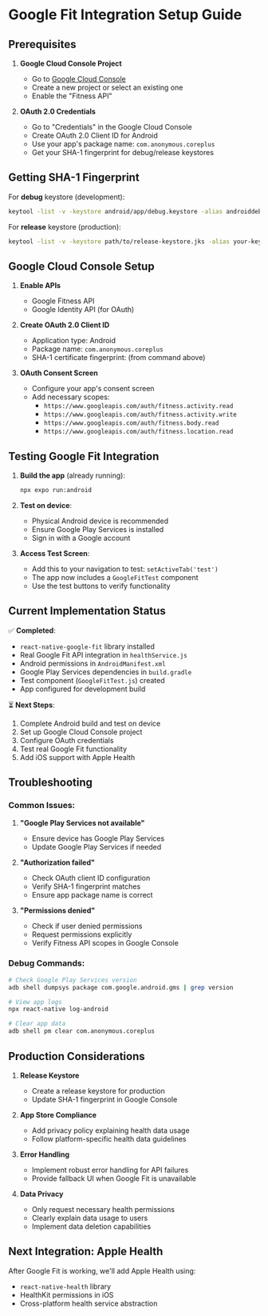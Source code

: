 # Google Fit Integration Setup Guide

## Prerequisites

1. **Google Cloud Console Project**
   - Go to [Google Cloud Console](https://console.cloud.google.com/)
   - Create a new project or select an existing one
   - Enable the "Fitness API"

2. **OAuth 2.0 Credentials**
   - Go to "Credentials" in the Google Cloud Console
   - Create OAuth 2.0 Client ID for Android
   - Use your app's package name: `com.anonymous.coreplus`
   - Get your SHA-1 fingerprint for debug/release keystores

## Getting SHA-1 Fingerprint

For **debug** keystore (development):
```bash
keytool -list -v -keystore android/app/debug.keystore -alias androiddebugkey -storepass android -keypass android
```

For **release** keystore (production):
```bash
keytool -list -v -keystore path/to/release-keystore.jks -alias your-key-alias
```

## Google Cloud Console Setup

1. **Enable APIs**
   - Google Fitness API
   - Google Identity API (for OAuth)

2. **Create OAuth 2.0 Client ID**
   - Application type: Android
   - Package name: `com.anonymous.coreplus`
   - SHA-1 certificate fingerprint: (from command above)

3. **OAuth Consent Screen**
   - Configure your app's consent screen
   - Add necessary scopes:
     - `https://www.googleapis.com/auth/fitness.activity.read`
     - `https://www.googleapis.com/auth/fitness.activity.write`
     - `https://www.googleapis.com/auth/fitness.body.read`
     - `https://www.googleapis.com/auth/fitness.location.read`

## Testing Google Fit Integration

1. **Build the app** (already running):
   ```bash
   npx expo run:android
   ```

2. **Test on device**:
   - Physical Android device is recommended
   - Ensure Google Play Services is installed
   - Sign in with a Google account

3. **Access Test Screen**:
   - Add this to your navigation to test: `setActiveTab('test')`
   - The app now includes a `GoogleFitTest` component
   - Use the test buttons to verify functionality

## Current Implementation Status

✅ **Completed**:
- `react-native-google-fit` library installed
- Real Google Fit API integration in `healthService.js`
- Android permissions in `AndroidManifest.xml`
- Google Play Services dependencies in `build.gradle`
- Test component (`GoogleFitTest.js`) created
- App configured for development build

⏳ **Next Steps**:
1. Complete Android build and test on device
2. Set up Google Cloud Console project
3. Configure OAuth credentials
4. Test real Google Fit functionality
5. Add iOS support with Apple Health

## Troubleshooting

### Common Issues:

1. **"Google Play Services not available"**
   - Ensure device has Google Play Services
   - Update Google Play Services if needed

2. **"Authorization failed"**
   - Check OAuth client ID configuration
   - Verify SHA-1 fingerprint matches
   - Ensure app package name is correct

3. **"Permissions denied"**
   - Check if user denied permissions
   - Request permissions explicitly
   - Verify Fitness API scopes in Google Console

### Debug Commands:

```bash
# Check Google Play Services version
adb shell dumpsys package com.google.android.gms | grep version

# View app logs
npx react-native log-android

# Clear app data
adb shell pm clear com.anonymous.coreplus
```

## Production Considerations

1. **Release Keystore**
   - Create a release keystore for production
   - Update SHA-1 fingerprint in Google Console

2. **App Store Compliance**
   - Add privacy policy explaining health data usage
   - Follow platform-specific health data guidelines

3. **Error Handling**
   - Implement robust error handling for API failures
   - Provide fallback UI when Google Fit is unavailable

4. **Data Privacy**
   - Only request necessary health permissions
   - Clearly explain data usage to users
   - Implement data deletion capabilities

## Next Integration: Apple Health

After Google Fit is working, we'll add Apple Health using:
- `react-native-health` library
- HealthKit permissions in iOS
- Cross-platform health service abstraction
